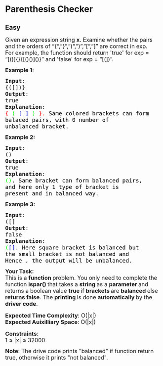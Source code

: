 # Parenthesis Checker
## Easy
<div class="problems_problem_content__Xm_eO"><p><span style="font-size:18px">Given an expression string <strong>x</strong>. Examine whether the pairs and the orders of “{“,”}”,”(“,”)”,”[“,”]” are correct in exp.<br>
For example, the function should return 'true' for exp = “[()]{}{[()()]()}” and 'false' for exp = “[(])”.</span></p>

<p><span style="font-size:18px"><strong>Example 1:</strong></span></p>

<pre><span style="font-size:18px"><strong>Input</strong>:
{([])}
<strong>Output</strong>: 
true
<strong>Explanation</strong>: 
<span style="color: rgb(255, 0, 0); --darkreader-inline-color:#ff1a1a;" data-darkreader-inline-color="">{</span> <span style="color: rgb(0, 255, 0); --darkreader-inline-color:#1aff1a;" data-darkreader-inline-color="">(</span> <span style="color: rgb(0, 0, 205); --darkreader-inline-color:#5190ff;" data-darkreader-inline-color="">[</span> <span style="color: rgb(0, 0, 205); --darkreader-inline-color:#5190ff;" data-darkreader-inline-color="">]</span> <span style="color: rgb(0, 255, 0); --darkreader-inline-color:#1aff1a;" data-darkreader-inline-color="">)</span> <span style="color: rgb(255, 0, 0); --darkreader-inline-color:#ff1a1a;" data-darkreader-inline-color="">}.&nbsp;</span><span style="color: rgb(0, 0, 0); --darkreader-inline-color:#e8e6e3;" data-darkreader-inline-color="">Same colored brackets can form 
balaced pairs, with 0 number of 
unbalanced bracket.</span>
</span></pre>

<p><span style="font-size:18px"><strong>Example 2:</strong></span></p>

<pre><span style="font-size:18px"><strong>Input</strong>: 
()
<strong>Output</strong>: 
true
<strong>Explanation</strong>: 
<span style="color: rgb(0, 255, 0); --darkreader-inline-color:#1aff1a;" data-darkreader-inline-color="">()</span><span style="color: rgb(0, 0, 0); --darkreader-inline-color:#e8e6e3;" data-darkreader-inline-color="">. Same bracket can form balanced pairs, 
and here only 1 type of bracket is 
present and in balanced way.</span></span>
</pre>

<p><span style="font-size:18px"><strong>Example 3:</strong></span></p>

<pre><span style="font-size:18px"><strong>Input</strong>: 
([]
<strong>Output</strong>: 
false
<strong>Explanation</strong>: 
<span style="color: rgb(0, 255, 0); --darkreader-inline-color:#1aff1a;" data-darkreader-inline-color="">(</span><span style="color: rgb(0, 0, 205); --darkreader-inline-color:#5190ff;" data-darkreader-inline-color="">[]</span>.<span style="color: rgb(0, 0, 0); --darkreader-inline-color:#e8e6e3;" data-darkreader-inline-color=""> Here square bracket is balanced but 
the small bracket is not balanced and 
Hence , the output will be unbalanced.</span></span></pre>

<p><span style="font-size:18px"><strong>Your Task:</strong><br>
This is a <strong>function </strong>problem. You only need to complete the function <strong>ispar()&nbsp;</strong>that takes a&nbsp;<strong>string </strong>as a&nbsp;<strong>parameter </strong>and returns a boolean value&nbsp;<strong>true </strong>if <strong>brackets </strong>are <strong>balanced </strong>else <strong>returns false</strong>. The <strong>printing </strong>is done <strong>automatically </strong>by the <strong>driver code</strong>.</span><br>
<br>
<span style="font-size:18px"><strong>Expected Time Complexity</strong>: O(|x|)<br>
<strong>Expected Auixilliary Space</strong>: O(|x|)</span><br>
<br>
<span style="font-size:18px"><strong>Constraints:</strong><br>
1 ≤ |x| ≤ </span><span style="font-size:18px">32000</span></p>

<p><span style="font-size:18px"><strong>Note</strong>: The drive code prints "balanced" if function return true, otherwise it prints "not balanced".</span></p>
</div>